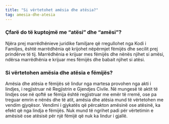 ```yaml
---
title: "Si vërtetohet amësia dhe atësia?"
tag: amesia-dhe-atesia
---
```


### Çfarë do të kuptojmë me “atësi” dhe “amësi”?

Njëra prej marrëdhënieve juridike familjare që rregullohet nga Kodi i Familjes, është marrëdhënia që krijohet nëpërmjet fëmijës dhe secilit prej prindërve të tij. Marrëdhënia e krijuar mes fëmijës dhe nënës njihet si amësi, ndërsa marrëdhënia e krijuar mes fëmijës dhe babait njihet si atësi.

### Si vërtetohen amësia dhe atësia e fëmijës?

Amësia dhe atësia e fëmijës së lindur nga martesa provohen nga akti i lindjes, i regjistruar në Regjistrin e Gjendjes Civile. Në mungesë të aktit të lindjes ose në qoftë se fëmija është regjistruar me emër të rremë, ose pa treguar emrin e nënës dhe të atit, amësia dhe atësia mund të vërtetohen me vendim gjyqësor. Vendimi i gjykatës që përcakton amësinë ose atësinë, ka efekt që nga lindja e fëmijës. Nuk mund të ngrihet padi për vërtetimin e amësisë ose atësisë për një fëmijë që nuk ka lindur i gjallë.

